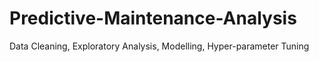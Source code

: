 # Predictive-Maintenance-Analysis
Data Cleaning, Exploratory Analysis, Modelling, Hyper-parameter Tuning
